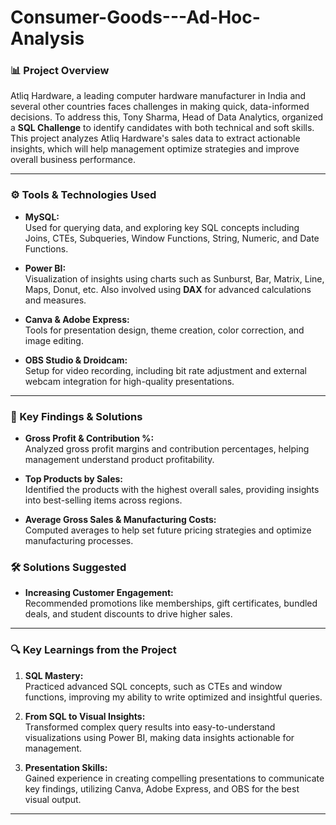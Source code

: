 # Consumer-Goods---Ad-Hoc-Analysis

### 📊 Project Overview
Atliq Hardware, a leading computer hardware manufacturer in India and several other countries faces challenges in making quick, data-informed decisions. To address this, Tony Sharma, Head of Data Analytics, organized a **SQL Challenge** to identify candidates with both technical and soft skills. This project analyzes Atliq Hardware's sales data to extract actionable insights, which will help management optimize strategies and improve overall business performance.

---

### ⚙️ Tools & Technologies Used

- **MySQL:**  
  Used for querying data, and exploring key SQL concepts including Joins, CTEs, Subqueries, Window Functions, String, Numeric, and Date Functions.
  
- **Power BI:**  
  Visualization of insights using charts such as Sunburst, Bar, Matrix, Line, Maps, Donut, etc. Also involved using **DAX** for advanced calculations and measures.

  
- **Canva & Adobe Express:**  
  Tools for presentation design, theme creation, color correction, and image editing.
  
- **OBS Studio & Droidcam:**  
  Setup for video recording, including bit rate adjustment and external webcam integration for high-quality presentations.

---

### 📝 Key Findings & Solutions

- **Gross Profit & Contribution %:**  
  Analyzed gross profit margins and contribution percentages, helping management understand product profitability.

- **Top Products by Sales:**  
  Identified the products with the highest overall sales, providing insights into best-selling items across regions.

- **Average Gross Sales & Manufacturing Costs:**  
  Computed averages to help set future pricing strategies and optimize manufacturing processes.

### 🛠 Solutions Suggested

- **Increasing Customer Engagement:**  
  Recommended promotions like memberships, gift certificates, bundled deals, and student discounts to drive higher sales.

---

### 🔍 Key Learnings from the Project

1. **SQL Mastery:**  
   Practiced advanced SQL concepts, such as CTEs and window functions, improving my ability to write optimized and insightful queries.

2. **From SQL to Visual Insights:**  
   Transformed complex query results into easy-to-understand visualizations using Power BI, making data insights actionable for management.

3. **Presentation Skills:**  
   Gained experience in creating compelling presentations to communicate key findings, utilizing Canva, Adobe Express, and OBS for the best visual output.

---
